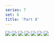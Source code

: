 ```yaml
---
series: 7
set: 8
title: 'Part 8'
---
```


![](../../../../assets/shell/part-8/shell70.jpg)
![](../../../../assets/shell/part-8/shell71.jpg)
![](../../../../assets/shell/part-8/shell72.jpg)
![](../../../../assets/shell/part-8/shell73.jpg)
![](../../../../assets/shell/part-8/shell74.jpg)
![](../../../../assets/shell/part-8/shell75.jpg)
![](../../../../assets/shell/part-8/shell76.jpg)